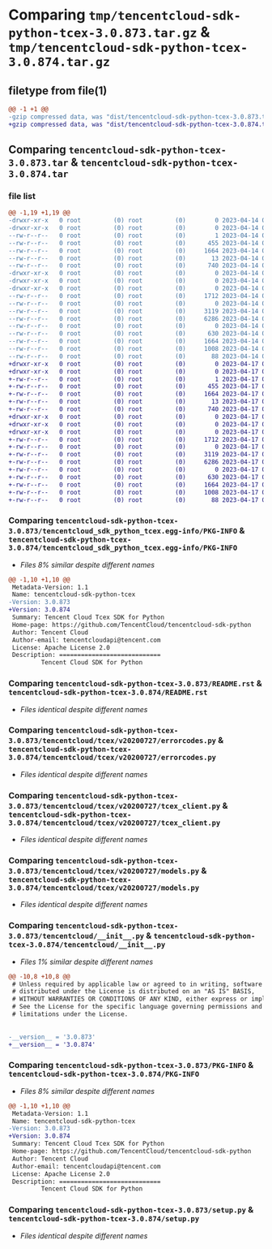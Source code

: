 # Comparing `tmp/tencentcloud-sdk-python-tcex-3.0.873.tar.gz` & `tmp/tencentcloud-sdk-python-tcex-3.0.874.tar.gz`

## filetype from file(1)

```diff
@@ -1 +1 @@
-gzip compressed data, was "dist/tencentcloud-sdk-python-tcex-3.0.873.tar", last modified: Fri Apr 14 00:53:43 2023, max compression
+gzip compressed data, was "dist/tencentcloud-sdk-python-tcex-3.0.874.tar", last modified: Mon Apr 17 00:50:01 2023, max compression
```

## Comparing `tencentcloud-sdk-python-tcex-3.0.873.tar` & `tencentcloud-sdk-python-tcex-3.0.874.tar`

### file list

```diff
@@ -1,19 +1,19 @@
-drwxr-xr-x   0 root         (0) root         (0)        0 2023-04-14 00:53:43.000000 tencentcloud-sdk-python-tcex-3.0.873/
-drwxr-xr-x   0 root         (0) root         (0)        0 2023-04-14 00:53:43.000000 tencentcloud-sdk-python-tcex-3.0.873/tencentcloud_sdk_python_tcex.egg-info/
--rw-r--r--   0 root         (0) root         (0)        1 2023-04-14 00:53:43.000000 tencentcloud-sdk-python-tcex-3.0.873/tencentcloud_sdk_python_tcex.egg-info/dependency_links.txt
--rw-r--r--   0 root         (0) root         (0)      455 2023-04-14 00:53:43.000000 tencentcloud-sdk-python-tcex-3.0.873/tencentcloud_sdk_python_tcex.egg-info/SOURCES.txt
--rw-r--r--   0 root         (0) root         (0)     1664 2023-04-14 00:53:43.000000 tencentcloud-sdk-python-tcex-3.0.873/tencentcloud_sdk_python_tcex.egg-info/PKG-INFO
--rw-r--r--   0 root         (0) root         (0)       13 2023-04-14 00:53:43.000000 tencentcloud-sdk-python-tcex-3.0.873/tencentcloud_sdk_python_tcex.egg-info/top_level.txt
--rw-r--r--   0 root         (0) root         (0)      740 2023-04-14 00:53:43.000000 tencentcloud-sdk-python-tcex-3.0.873/README.rst
-drwxr-xr-x   0 root         (0) root         (0)        0 2023-04-14 00:53:43.000000 tencentcloud-sdk-python-tcex-3.0.873/tencentcloud/
-drwxr-xr-x   0 root         (0) root         (0)        0 2023-04-14 00:53:43.000000 tencentcloud-sdk-python-tcex-3.0.873/tencentcloud/tcex/
-drwxr-xr-x   0 root         (0) root         (0)        0 2023-04-14 00:53:43.000000 tencentcloud-sdk-python-tcex-3.0.873/tencentcloud/tcex/v20200727/
--rw-r--r--   0 root         (0) root         (0)     1712 2023-04-14 00:53:43.000000 tencentcloud-sdk-python-tcex-3.0.873/tencentcloud/tcex/v20200727/errorcodes.py
--rw-r--r--   0 root         (0) root         (0)        0 2023-04-14 00:53:43.000000 tencentcloud-sdk-python-tcex-3.0.873/tencentcloud/tcex/v20200727/__init__.py
--rw-r--r--   0 root         (0) root         (0)     3119 2023-04-14 00:53:43.000000 tencentcloud-sdk-python-tcex-3.0.873/tencentcloud/tcex/v20200727/tcex_client.py
--rw-r--r--   0 root         (0) root         (0)     6286 2023-04-14 00:53:43.000000 tencentcloud-sdk-python-tcex-3.0.873/tencentcloud/tcex/v20200727/models.py
--rw-r--r--   0 root         (0) root         (0)        0 2023-04-14 00:53:43.000000 tencentcloud-sdk-python-tcex-3.0.873/tencentcloud/tcex/__init__.py
--rw-r--r--   0 root         (0) root         (0)      630 2023-04-14 00:53:43.000000 tencentcloud-sdk-python-tcex-3.0.873/tencentcloud/__init__.py
--rw-r--r--   0 root         (0) root         (0)     1664 2023-04-14 00:53:43.000000 tencentcloud-sdk-python-tcex-3.0.873/PKG-INFO
--rw-r--r--   0 root         (0) root         (0)     1008 2023-04-14 00:53:43.000000 tencentcloud-sdk-python-tcex-3.0.873/setup.py
--rw-r--r--   0 root         (0) root         (0)       88 2023-04-14 00:53:43.000000 tencentcloud-sdk-python-tcex-3.0.873/setup.cfg
+drwxr-xr-x   0 root         (0) root         (0)        0 2023-04-17 00:50:01.000000 tencentcloud-sdk-python-tcex-3.0.874/
+drwxr-xr-x   0 root         (0) root         (0)        0 2023-04-17 00:50:01.000000 tencentcloud-sdk-python-tcex-3.0.874/tencentcloud_sdk_python_tcex.egg-info/
+-rw-r--r--   0 root         (0) root         (0)        1 2023-04-17 00:50:01.000000 tencentcloud-sdk-python-tcex-3.0.874/tencentcloud_sdk_python_tcex.egg-info/dependency_links.txt
+-rw-r--r--   0 root         (0) root         (0)      455 2023-04-17 00:50:01.000000 tencentcloud-sdk-python-tcex-3.0.874/tencentcloud_sdk_python_tcex.egg-info/SOURCES.txt
+-rw-r--r--   0 root         (0) root         (0)     1664 2023-04-17 00:50:01.000000 tencentcloud-sdk-python-tcex-3.0.874/tencentcloud_sdk_python_tcex.egg-info/PKG-INFO
+-rw-r--r--   0 root         (0) root         (0)       13 2023-04-17 00:50:01.000000 tencentcloud-sdk-python-tcex-3.0.874/tencentcloud_sdk_python_tcex.egg-info/top_level.txt
+-rw-r--r--   0 root         (0) root         (0)      740 2023-04-17 00:50:01.000000 tencentcloud-sdk-python-tcex-3.0.874/README.rst
+drwxr-xr-x   0 root         (0) root         (0)        0 2023-04-17 00:50:01.000000 tencentcloud-sdk-python-tcex-3.0.874/tencentcloud/
+drwxr-xr-x   0 root         (0) root         (0)        0 2023-04-17 00:50:01.000000 tencentcloud-sdk-python-tcex-3.0.874/tencentcloud/tcex/
+drwxr-xr-x   0 root         (0) root         (0)        0 2023-04-17 00:50:01.000000 tencentcloud-sdk-python-tcex-3.0.874/tencentcloud/tcex/v20200727/
+-rw-r--r--   0 root         (0) root         (0)     1712 2023-04-17 00:50:01.000000 tencentcloud-sdk-python-tcex-3.0.874/tencentcloud/tcex/v20200727/errorcodes.py
+-rw-r--r--   0 root         (0) root         (0)        0 2023-04-17 00:50:01.000000 tencentcloud-sdk-python-tcex-3.0.874/tencentcloud/tcex/v20200727/__init__.py
+-rw-r--r--   0 root         (0) root         (0)     3119 2023-04-17 00:50:01.000000 tencentcloud-sdk-python-tcex-3.0.874/tencentcloud/tcex/v20200727/tcex_client.py
+-rw-r--r--   0 root         (0) root         (0)     6286 2023-04-17 00:50:01.000000 tencentcloud-sdk-python-tcex-3.0.874/tencentcloud/tcex/v20200727/models.py
+-rw-r--r--   0 root         (0) root         (0)        0 2023-04-17 00:50:01.000000 tencentcloud-sdk-python-tcex-3.0.874/tencentcloud/tcex/__init__.py
+-rw-r--r--   0 root         (0) root         (0)      630 2023-04-17 00:50:01.000000 tencentcloud-sdk-python-tcex-3.0.874/tencentcloud/__init__.py
+-rw-r--r--   0 root         (0) root         (0)     1664 2023-04-17 00:50:01.000000 tencentcloud-sdk-python-tcex-3.0.874/PKG-INFO
+-rw-r--r--   0 root         (0) root         (0)     1008 2023-04-17 00:50:01.000000 tencentcloud-sdk-python-tcex-3.0.874/setup.py
+-rw-r--r--   0 root         (0) root         (0)       88 2023-04-17 00:50:01.000000 tencentcloud-sdk-python-tcex-3.0.874/setup.cfg
```

### Comparing `tencentcloud-sdk-python-tcex-3.0.873/tencentcloud_sdk_python_tcex.egg-info/PKG-INFO` & `tencentcloud-sdk-python-tcex-3.0.874/tencentcloud_sdk_python_tcex.egg-info/PKG-INFO`

 * *Files 8% similar despite different names*

```diff
@@ -1,10 +1,10 @@
 Metadata-Version: 1.1
 Name: tencentcloud-sdk-python-tcex
-Version: 3.0.873
+Version: 3.0.874
 Summary: Tencent Cloud Tcex SDK for Python
 Home-page: https://github.com/TencentCloud/tencentcloud-sdk-python
 Author: Tencent Cloud
 Author-email: tencentcloudapi@tencent.com
 License: Apache License 2.0
 Description: ============================
         Tencent Cloud SDK for Python
```

### Comparing `tencentcloud-sdk-python-tcex-3.0.873/README.rst` & `tencentcloud-sdk-python-tcex-3.0.874/README.rst`

 * *Files identical despite different names*

### Comparing `tencentcloud-sdk-python-tcex-3.0.873/tencentcloud/tcex/v20200727/errorcodes.py` & `tencentcloud-sdk-python-tcex-3.0.874/tencentcloud/tcex/v20200727/errorcodes.py`

 * *Files identical despite different names*

### Comparing `tencentcloud-sdk-python-tcex-3.0.873/tencentcloud/tcex/v20200727/tcex_client.py` & `tencentcloud-sdk-python-tcex-3.0.874/tencentcloud/tcex/v20200727/tcex_client.py`

 * *Files identical despite different names*

### Comparing `tencentcloud-sdk-python-tcex-3.0.873/tencentcloud/tcex/v20200727/models.py` & `tencentcloud-sdk-python-tcex-3.0.874/tencentcloud/tcex/v20200727/models.py`

 * *Files identical despite different names*

### Comparing `tencentcloud-sdk-python-tcex-3.0.873/tencentcloud/__init__.py` & `tencentcloud-sdk-python-tcex-3.0.874/tencentcloud/__init__.py`

 * *Files 1% similar despite different names*

```diff
@@ -10,8 +10,8 @@
 # Unless required by applicable law or agreed to in writing, software
 # distributed under the License is distributed on an "AS IS" BASIS,
 # WITHOUT WARRANTIES OR CONDITIONS OF ANY KIND, either express or implied.
 # See the License for the specific language governing permissions and
 # limitations under the License.
 
 
-__version__ = '3.0.873'
+__version__ = '3.0.874'
```

### Comparing `tencentcloud-sdk-python-tcex-3.0.873/PKG-INFO` & `tencentcloud-sdk-python-tcex-3.0.874/PKG-INFO`

 * *Files 8% similar despite different names*

```diff
@@ -1,10 +1,10 @@
 Metadata-Version: 1.1
 Name: tencentcloud-sdk-python-tcex
-Version: 3.0.873
+Version: 3.0.874
 Summary: Tencent Cloud Tcex SDK for Python
 Home-page: https://github.com/TencentCloud/tencentcloud-sdk-python
 Author: Tencent Cloud
 Author-email: tencentcloudapi@tencent.com
 License: Apache License 2.0
 Description: ============================
         Tencent Cloud SDK for Python
```

### Comparing `tencentcloud-sdk-python-tcex-3.0.873/setup.py` & `tencentcloud-sdk-python-tcex-3.0.874/setup.py`

 * *Files identical despite different names*

